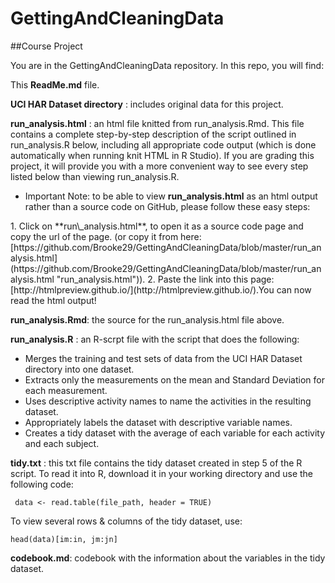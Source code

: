 # GettingAndCleaningData
##Course Project

You are in the GettingAndCleaningData repository. In this repo, you will find:

This **ReadMe.md** file.

**UCI HAR Dataset directory** : includes original data for this project.

**run\_analysis.html** : an html file knitted from run\_analysis.Rmd. This file contains a complete step-by-step description of the script outlined in run_analysis.R below, including all appropriate code output (which is done automatically when running knit HTML in R Studio). If you are grading this project, it will provide you with a more convenient way to see every step listed below than viewing run\_analysis.R. 


 * Important Note: to be able to view **run\_analysis.html** as an html output rather than a source code on GitHub, please follow these easy steps:

</ol>
1. Click on **run\_analysis.html**, to open it as a source code page and copy the url of the page. (or copy it from here: [https://github.com/Brooke29/GettingAndCleaningData/blob/master/run_analysis.html](https://github.com/Brooke29/GettingAndCleaningData/blob/master/run_analysis.html "run_analysis.html")).  
2. Paste the link into this page: [http://htmlpreview.github.io/](http://htmlpreview.github.io/).You can now read the html output!
 

**run\_analysis.Rmd**: the source for the run\_analysis.html file above. 

**run_analysis.R** : an R-scrpt file with the script that does the following:

  * Merges the training and test sets of data from the UCI HAR Dataset directory into one dataset.  
  * Extracts only the measurements on the mean and Standard Deviation for each measurement.  
  * Uses descriptive activity names to name the activities in the resulting dataset.  
  * Appropriately labels the dataset with descriptive variable names. 
  * Creates a tidy dataset with the average of each variable for each activity and each subject.

**tidy.txt** : this txt file contains the tidy dataset created in step 5 of the R script. To read it into R, download it in your working directory and use the following code:

     data <- read.table(file_path, header = TRUE)

To view several rows & columns of the tidy dataset, use:

    head(data)[im:in, jm:jn]

**codebook.md**: codebook with the information about the variables in the tidy dataset.
